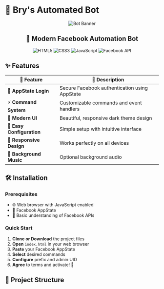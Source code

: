 # 🤖 Bry's Automated Bot

<div align="center">

![Bot Banner](https://media2.giphy.com/media/v1.Y2lkPTZjMDliOTUyZjRnaHlmZWhzZWxjbnh1NnZyM2pxaHdkY24wZ3Q2Nmtkem04MGtyYSZlcD12MV9pbnRlcm5hbF9naWZfYnlfaWQmY3Q9Zw/EDRdYt04QK2d2/giphy.gif)

## 🚀 Modern Facebook Automation Bot

![HTML5](https://img.shields.io/badge/HTML5-E34F26?style=for-the-badge&logo=html5&logoColor=white)
![CSS3](https://img.shields.io/badge/CSS3-1572B6?style=for-the-badge&logo=css3&logoColor=white)
![JavaScript](https://img.shields.io/badge/JavaScript-F7DF1E?style=for-the-badge&logo=javascript&logoColor=black)
![Facebook API](https://img.shields.io/badge/Facebook-1877F2?style=for-the-badge&logo=facebook&logoColor=white)

</div>

## ✨ Features

| 🎯 Feature | 📝 Description |
|-----------|---------------|
| 🔐 **AppState Login** | Secure Facebook authentication using AppState |
| ⚡ **Command System** | Customizable commands and event handlers |
| 🎨 **Modern UI** | Beautiful, responsive dark theme design |
| 🔧 **Easy Configuration** | Simple setup with intuitive interface |
| 📱 **Responsive Design** | Works perfectly on all devices |
| 🎵 **Background Music** | Optional background audio |

## 🛠️ Installation

### Prerequisites
- 🌐 Web browser with JavaScript enabled
- 🔑 Facebook AppState
- 📝 Basic understanding of Facebook APIs

### Quick Start
1. **Clone or Download** the project files
2. **Open** `index.html` in your web browser
3. **Paste** your Facebook AppState
4. **Select** desired commands
5. **Configure** prefix and admin UID
6. **Agree** to terms and activate! 🎉

## 📁 Project Structure
